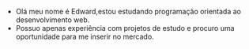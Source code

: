- Olá meu nome é Edward,estou estudando programação orientada ao desenvolvimento web.
- Possuo apenas experiência com projetos de estudo e procuro uma oportunidade para me inserir no mercado.
